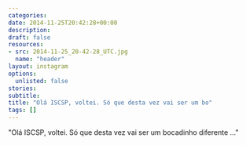 ```yaml
---
categories:
date: 2014-11-25T20:42:28+00:00
description:
draft: false
resources:
- src: 2014-11-25_20-42-28_UTC.jpg
  name: "header"
layout: instagram
options:
  unlisted: false
stories:
subtitle:
title: "Olá ISCSP, voltei. Só que desta vez vai ser um bo"
tags: []
---
```


"Olá ISCSP, voltei. Só que desta vez vai ser um bocadinho diferente ..."

